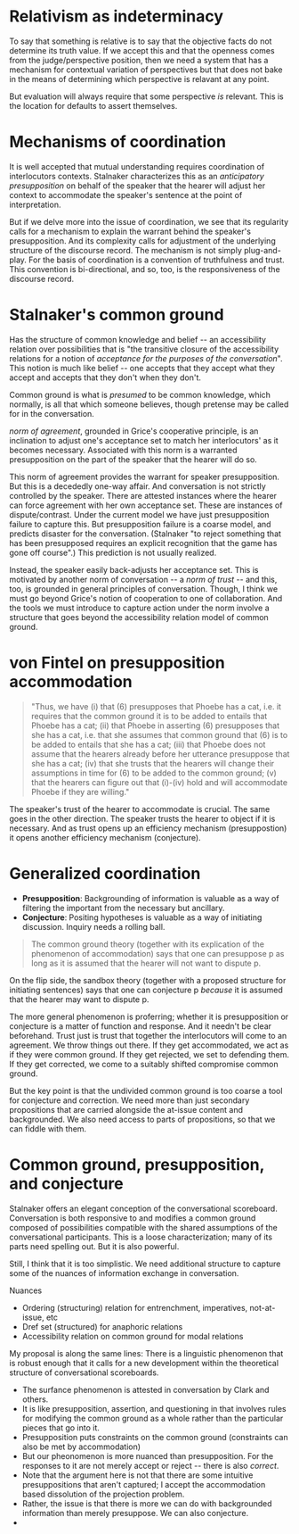 # Relativism as indeterminacy

To say that something is relative is to say that the objective facts do not determine its truth value. If we accept this and that the openness comes from the judge/perspective position, then we need a system that has a mechanism for contextual variation of perspectives but that does not bake in the means of determining which perspective is relavant at any point.

But evaluation will always require that some perspective *is* relevant. This is the location for defaults to assert themselves.

# Mechanisms of coordination

It is well accepted that mutual understanding requires coordination of interlocutors contexts. Stalnaker characterizes this as an *anticipatory presupposition* on behalf of the speaker that the hearer will adjust her context to accommodate the speaker's sentence at the point of interpretation.

But if we delve more into the issue of coordination, we see that its regularity calls for a mechanism to explain the warrant behind the speaker's presupposition. And its complexity calls for adjustment of the underlying structure of the discourse record. The mechanism is not simply plug-and-play. For the basis of coordination is a convention of truthfulness and trust. This convention is bi-directional, and so, too, is the responsiveness of the discourse record.

# Stalnaker's common ground

Has the structure of common knowledge and belief -- an accessibility relation over possibilities that is "the transitive closure of the accessibility relations for a notion of *acceptance for the purposes of the conversation*". This notion is much like belief -- one accepts that they accept what they accept and accepts that they don't when they don't.

Common ground is what is *presumed* to be common knowledge, which normally, is all that which someone believes, though pretense may be called for in the conversation.

*norm of agreement*, grounded in Grice's cooperative principle, is an inclination to adjust one's acceptance set to match her interlocutors' as it becomes necessary. Associated with this norm is a warranted presupposition on the part of the speaker that the hearer will do so.

This norm of agreement provides the warrant for speaker presupposition. But this is a decededly one-way affair. And conversation is not strictly controlled by the speaker. There are attested instances where the hearer can force agreement with her own acceptance set. These are instances of dispute/contrast. Under the current model we have just presupposition failure to capture this. But presupposition failure is a coarse model, and predicts disaster for the conversation. (Stalnaker "to reject something that has been presupposed requires an explicit recognition that the game has gone off course".) This prediction is not usually realized. 

Instead, the speaker easily back-adjusts her acceptance set. This is motivated by another norm of conversation -- a *norm of trust* -- and this, too, is grounded in general principles of conversation. Though, I think we must go beyond Grice's notion of cooperation to one of collaboration. And the tools we must introduce to capture action under the norm involve a structure that goes beyond the accessibility relation model of common ground.

# von Fintel on presupposition accommodation

> "Thus, we have (i) that (6) presupposes that Phoebe has a cat, i.e. it requires that the common ground it is to be added to entails that Phoebe has a cat; (ii) that Phoebe in asserting (6) presupposes that she has a cat, i.e. that she assumes that common ground that (6) is to be added to entails that she has a cat; (iii) that Phoebe does not assume that the hearers already before her utterance presuppose that she has a cat; (iv) that she trusts that the hearers will change their assumptions in time for (6) to be added to the common ground; (v) that the hearers can figure out that (i)-(iv) hold and will accommodate Phoebe if they are willing."

The speaker's trust of the hearer to accommodate is crucial. The same goes in the other direction. The speaker trusts the hearer to object if it is necessary. And as trust opens up an efficiency mechanism (presuppostion) it opens another efficiency mechanism (conjecture).

# Generalized coordination

+ **Presupposition**: Backgrounding of information is valuable as a way of filtering the important from the necessary but ancillary.
+ **Conjecture**: Positing hypotheses is valuable as a way of initiating discussion. Inquiry needs a rolling ball.

> The common ground theory (together with its explication of the phenomenon of accommodation) says that one can presuppose p as long as it is assumed that the hearer will not want to dispute p.

On the flip side, the sandbox theory (together with a proposed structure for initiating sentences) says that one can conjecture p *because* it is assumed that the hearer may want to dispute p.

The more general phenomenon is proferring; whether it is presupposition or conjecture is a matter of function and response. And it needn't be clear beforehand. Trust just is trust that together the interlocutors will come to an agreement. We throw things out there. If they get accommodated, we act as if they were common ground. If they get rejected, we set to defending them. If they get corrected, we come to a suitably shifted compromise common ground.

But the key point is that the undivided common ground is too coarse a tool for conjecture and correction. We need more than just secondary propositions that are carried alongside the at-issue content and backgrounded. We also need access to parts of propositions, so that we can fiddle with them.

# Common ground, presupposition, and conjecture

Stalnaker offers an elegant conception of the conversational scoreboard. Conversation is both responsive to and modifies a common ground composed of possibilities compatible with the shared assumptions of the conversational participants. This is a loose characterization; many of its parts need spelling out. But it is also powerful.

Still, I think that it is too simplistic. We need additional structure to capture some of the nuances of information exchange in conversation.

Nuances
+ Ordering (structuring) relation for entrenchment, imperatives, not-at-issue, etc
+ Dref set (structured) for anaphoric relations
+ Accessibility relation on common ground for modal relations

My proposal is along the same lines: There is a linguistic phenomenon that is robust enough that it calls for a new development within the theoretical structure of conversational scoreboards. 

+ The surfance phenomenon is attested in conversation by Clark and others.
+ It is like presupposition, assertion, and questioning in that involves rules for modifying the common ground as a whole rather than the particular pieces that go into it.
+ Presupposition puts constraints on the common ground (constraints can also be met by accommodation)
+ But our pheonomenon is more nuanced than presupposition. For the responses to it are not merely accept or reject -- there is also *correct*.
+ Note that the argument here is not that there are some intuitive presuppositions that aren't captured; I accept the accommodation based dissolution of the projection problem. 
+ Rather, the issue is that there is more we can do with backgrounded information than merely presuppose. We can also conjecture.
+ 
